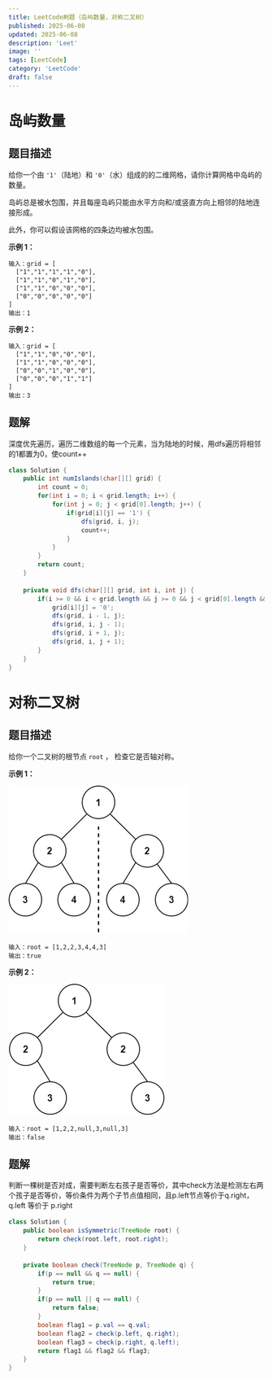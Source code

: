 ```yaml
---
title: LeetCode刷题（岛屿数量，对称二叉树）
published: 2025-06-08
updated: 2025-06-08
description: 'Leet'
image: ''
tags: [LeetCode]
category: 'LeetCode'
draft: false 
---
```


# 岛屿数量

## 题目描述

给你一个由 `'1'`（陆地）和 `'0'`（水）组成的的二维网格，请你计算网格中岛屿的数量。

岛屿总是被水包围，并且每座岛屿只能由水平方向和/或竖直方向上相邻的陆地连接形成。

此外，你可以假设该网格的四条边均被水包围。

**示例 1：**

```
输入：grid = [
  ["1","1","1","1","0"],
  ["1","1","0","1","0"],
  ["1","1","0","0","0"],
  ["0","0","0","0","0"]
]
输出：1
```

**示例 2：**

```
输入：grid = [
  ["1","1","0","0","0"],
  ["1","1","0","0","0"],
  ["0","0","1","0","0"],
  ["0","0","0","1","1"]
]
输出：3
```



## 题解

深度优先遍历，遍历二维数组的每一个元素，当为陆地的时候，用dfs遍历将相邻的1都置为0，使count++

```java
class Solution {
    public int numIslands(char[][] grid) {
        int count = 0;
        for(int i = 0; i < grid.length; i++) {
            for(int j = 0; j < grid[0].length; j++) {
                if(grid[i][j] == '1') {
                    dfs(grid, i, j);
                    count++;
                }
            }
        }
        return count;
    }

    private void dfs(char[][] grid, int i, int j) {
        if(i >= 0 && i < grid.length && j >= 0 && j < grid[0].length && grid[i][j] == '1') {
            grid[i][j] = '0';
            dfs(grid, i - 1, j);
            dfs(grid, i, j - 1);
            dfs(grid, i + 1, j);
            dfs(grid, i, j + 1);
        }
    }
}
```



# 对称二叉树

## 题目描述

给你一个二叉树的根节点 `root` ， 检查它是否轴对称。

 

**示例 1：**

![182](../images/182.png)

```
输入：root = [1,2,2,3,4,4,3]
输出：true
```

**示例 2：**

![183](../images/183.png)

```
输入：root = [1,2,2,null,3,null,3]
输出：false
```



## 题解

判断一棵树是否对成，需要判断左右孩子是否等价，其中check方法是检测左右两个孩子是否等价，等价条件为两个子节点值相同，且p.left节点等价于q.right，q.left 等价于 p.right

```java
class Solution {
    public boolean isSymmetric(TreeNode root) {
        return check(root.left, root.right);
    }

    private boolean check(TreeNode p, TreeNode q) {
        if(p == null && q == null) {
            return true;
        }
        if(p == null || q == null) {
            return false;
        }
        boolean flag1 = p.val == q.val;
        boolean flag2 = check(p.left, q.right);
        boolean flag3 = check(p.right, q.left);
        return flag1 && flag2 && flag3;
    }
}
```

